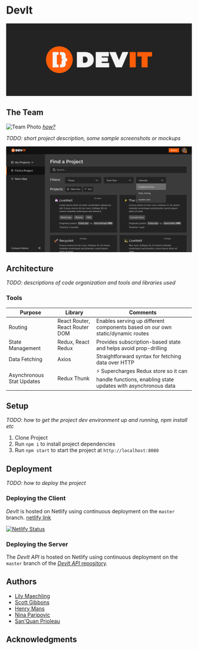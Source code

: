 # DevIt

![DevIt Logo](./images/logo/devit_logo_light_with_bg.png)

## The Team
![Team Photo](./images/team-photo/team_meeting.png)
[*how?*](https://help.github.com/articles/about-readmes/#relative-links-and-image-paths-in-readme-files)

_TODO: short project description, some sample screenshots or mockups_

![Find a Project Mockup](./images/mockups/find_a_project.png)

## Architecture

_TODO: descriptions of code organization and tools and libraries used_

### Tools
| Purpose                   | Library                        | Comments                                                                                             |
|---------------------------|--------------------------------|------------------------------------------------------------------------------------------------------|
| Routing                   | React Router, React Router DOM | Enables serving up different components based on our own static/dynamic routes                       |
| State Management          | Redux, React Redux             | Provides subscription-based state and helps avoid prop-drilling                                      |
| Data Fetching             | Axios                          | Straightforward syntax for fetching data over HTTP                                                   |
| Asynchronous Stat Updates | Redux Thunk                    | ⚡️ Supercharges Redux store so it can handle functions, enabling state updates with asynchronous data  |

## Setup

_TODO: how to get the project dev environment up and running, npm install etc_
1. Clone Project
2. Run `npm i` to install project dependencies
3. Run `npm start` to start the project at `http://localhost:8080`

## Deployment

_TODO: how to deploy the project_

### Deploying the Client

_DevIt_ is hosted on Netlify using continuous deployment on the `master` branch.
[netlify link](https://unruffled-cori-57c482.netlify.app/)

[![Netlify Status](https://api.netlify.com/api/v1/badges/333af860-cc70-4ceb-8ffb-729bd4cba9be/deploy-status)](https://app.netlify.com/sites/unruffled-cori-57c482/deploys)


### Deploying the Server

The _DevIt API_ is hosted on Netlify using continuous deployment on the `master` branch of the [_DevIt API_ repository](https://github.com/dartmouth-cs52-21S/project-api-devit).


## Authors

- [Lily Maechling](https://github.com/lilymaechling)
- [Scott Gibbons](https://github.com/ScottGibbons00)
- [Henry Mans](https://github.com/henrymans)
- [Nina Paripovic](https://github.com/ninaparipovic)
- [San'Quan Prioleau](https://github.com/sprioleau)

## Acknowledgments
